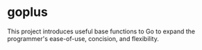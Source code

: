 # goplus
This project introduces useful base functions to Go to expand the programmer's ease-of-use, concision, and flexibility.
